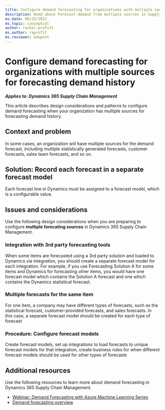 ```yaml
---
title: Configure demand forecasting for organizations with multiple sources
description: Read about Forecast demand from multiple sources in Supply Chain
ms.date: 08/25/2022
ms.topic: conceptual
author: rachel-profitt
ms.author: raprofit
ms.reviewer: edupont
---
```


# Configure demand forecasting for organizations with multiple sources for forecasting demand history

***Applies to: Dynamics 365 Supply Chain Management***

This article describes design considerations and patterns to configure demand forecasting when your organization has multiple sources for forecasting demand history.

## Context and problem

In some cases, an organization will have multiple sources for the demand forecast, including multiple statistically generated forecasts, customer forecasts, sales team forecasts, and so on.  

## Solution: Record each forecast in a separate forecast model

Each forecast line in Dynamics must be assigned to a forecast model, which is a configurable value.  

## Issues and considerations

Use the following design considerations when you are preparing to configure **multiple forecating sources** in Dynamics 365 Supply Chain Management.

### Integration with 3rd party forecasting tools

When some items are forecasted using a 3rd party solution and loaded to Dynamics via integration, you should create a separate forecast model for each integration. For example, if you use Forecasting Solution A for some items and Dynamics for forecasting other items, you would have one forecast model which contains the Solution A forecast and one which contains the Dynamics statistical forecast.

### Multiple forecasts for the same item

For one item, a company may have different types of forecasts, such as the statistical forecast, customer-provided forecasts, and sales forecasts. In this case, a separate forecast model should be created for each type of forecast

### Procedure: Configure forecast models

Create forecast models, set up integrations to load forecasts to unique forecast models for that integration, create business rules for when different forecast models should be used for other types of forecasts

## Additional resources

Use the following resources to learn more about demand forecasting in Dynamics 365 Supply Chain Management.

- [Webinar: Demand Forecasting with Azure Machine Learning Series](https://community.dynamics.com/blogs/post/?postid=be5e2cbb-373f-4167-9e57-8ccb97f97b84)  
- [Demand forecasting overview](/dynamics365/supply-chain/master-planning/introduction-demand-forecasting)  

<!--## Tags
*Stakeholders*: Cost accountant; Manufacturing SME  

*Products*: Dynamics 365 Supply Chain Management  

*Configuration stage*: Iterative  
